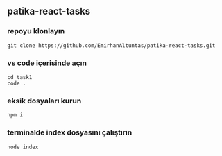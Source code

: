 ## patika-react-tasks

### repoyu klonlayın
```
git clone https://github.com/EmirhanAltuntas/patika-react-tasks.git
```

### vs code içerisinde açın 

```
cd task1
code .
```

### eksik dosyaları kurun
```
npm i
```
### terminalde index dosyasını çalıştırın
```
node index
```
